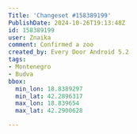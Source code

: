```yaml
---
Title: 'Changeset #158389199'
PublishDate: 2024-10-26T19:13:48Z
id: 158389199
user: Znaika
comment: Confirmed a zoo
created_by: Every Door Android 5.2
tags:
- Montenegro
- Budva
bbox:
  min_lon: 18.8389297
  min_lat: 42.2896317
  max_lon: 18.839654
  max_lat: 42.2900628

---
```

